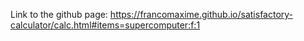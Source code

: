 Link to the github page: https://francomaxime.github.io/satisfactory-calculator/calc.html#items=supercomputer:f:1
